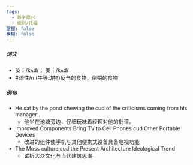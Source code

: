 ```yaml
---
tags:
  - 首字母/C
  - 级别/托福
掌握: false
模糊: false
---
```

##### 词义
- 英：/kʌd/； 美：/kʌd/
- #词性/n  (牛等动物)反刍的食物，倒嚼的食物
##### 例句
- He sat by the pond chewing the cud of the criticisms coming from his manager .
	- 他坐在池塘旁边，仔细玩味着经理对他的批评。
- Improved Components Bring TV to Cell Phones cud Other Portable Devices
	- 改进的组件使手机与其他便携式设备具备电视功能
- The Moss culture cud the Present Architecture Ideological Trend
	- 试析大众文化与当代建筑思潮
